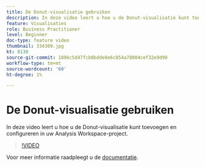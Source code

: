 ```yaml
---
title: De Donut-visualisatie gebruiken
description: In deze video leert u hoe u de Donut-visualisatie kunt toevoegen en configureren in uw Analysis Workspace-project.
feature: Visualisaties
role: Business Practitioner
level: Beginner
doc-type: feature video
thumbnail: 334309.jpg
kt: 8130
source-git-commit: 1896c5d47fcb0bdde0e6c854a78004cef32e9d90
workflow-type: tm+mt
source-wordcount: '60'
ht-degree: 1%

---
```



# De Donut-visualisatie gebruiken

In deze video leert u hoe u de Donut-visualisatie kunt toevoegen en configureren in uw Analysis Workspace-project.

>[!VIDEO](https://video.tv.adobe.com/v/334309/?quality=12&learn=on)

Voor meer informatie raadpleegt u de [documentatie](https://experienceleague.adobe.com/docs/analytics/analyze/analysis-workspace/visualizations/donut.html?lang=en).
